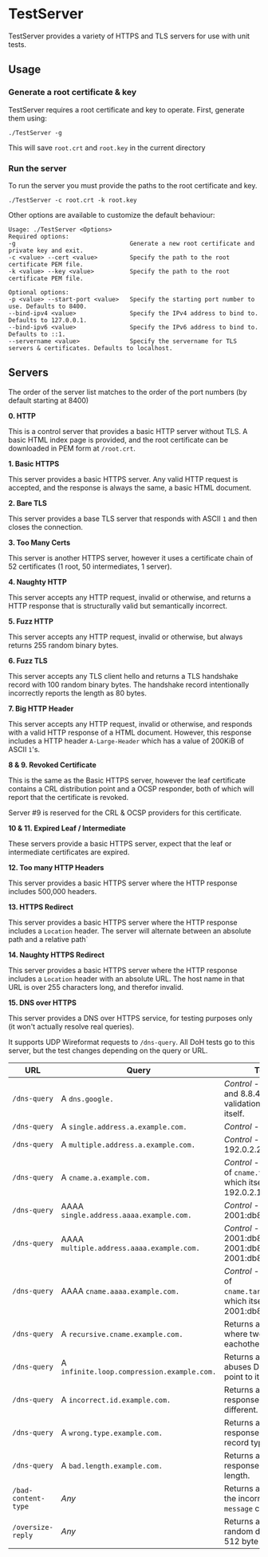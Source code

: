 # TestServer

TestServer provides a variety of HTTPS and TLS servers for use with unit tests.

## Usage

### Generate a root certificate & key

TestServer requires a root certificate and key to operate. First, generate them using:

```
./TestServer -g
```

This will save `root.crt` and `root.key` in the current directory

### Run the server

To run the server you must provide the paths to the root certificate and key.

```
./TestServer -c root.crt -k root.key
```

Other options are available to customize the default behaviour:

```
Usage: ./TestServer <Options>
Required options:
-g                                Generate a new root certificate and private key and exit.
-c <value> --cert <value>         Specify the path to the root certificate PEM file.
-k <value> --key <value>          Specify the path to the root certificate PEM file.

Optional options:
-p <value> --start-port <value>   Specify the starting port number to use. Defaults to 8400.
--bind-ipv4 <value>               Specify the IPv4 address to bind to. Defaults to 127.0.0.1.
--bind-ipv6 <value>               Specify the IPv6 address to bind to. Defaults to ::1.
--servername <value>              Specify the servername for TLS servers & certificates. Defaults to localhost.
```

## Servers

The order of the server list matches to the order of the port numbers (by default starting at 8400)

**0. HTTP**

This is a control server that provides a basic HTTP server without TLS. A basic HTML index page is provided, and the root certificate can be downloaded in PEM form at `/root.crt`.

**1. Basic HTTPS**

This server provides a basic HTTPS server. Any valid HTTP request is accepted, and the response is always the same, a basic HTML document.

**2. Bare TLS**

This server provides a base TLS server that responds with ASCII `1` and then closes the connection.

**3. Too Many Certs**

This server is another HTTPS server, however it uses a certificate chain of 52 certificates (1 root, 50 intermediates, 1 server).

**4. Naughty HTTP**

This server accepts any HTTP request, invalid or otherwise, and returns a HTTP response that is structurally valid but semantically incorrect.

**5. Fuzz HTTP**

This server accepts any HTTP request, invalid or otherwise, but always returns 255 random binary bytes.

**6. Fuzz TLS**

This server accepts any TLS client hello and returns a TLS handshake record with 100 random binary bytes. The handshake record intentionally incorrectly reports the length as 80 bytes.

**7. Big HTTP Header**

This server accepts any HTTP request, invalid or otherwise, and responds with a valid HTTP response of a HTML document. However, this response includes a HTTP header `A-Large-Header` which has a value of 200KiB of ASCII `1`'s.

**8 & 9. Revoked Certificate**

This is the same as the Basic HTTPS server, however the leaf certificate contains a CRL distribution point and a OCSP responder, both of which will report that the certificate is revoked.

Server #9 is reserved for the CRL & OCSP providers for this certificate.

**10 & 11. Expired Leaf / Intermediate**

These servers provide a basic HTTPS server, expect that the leaf or intermediate certificates are expired.

**12. Too many HTTP Headers**

This server provides a basic HTTPS server where the HTTP response includes 500,000 headers.

**13. HTTPS Redirect**

This server provides a basic HTTPS server where the HTTP response includes a `Location` header. The server will alternate between an absolute path and a relative path`

**14. Naughty HTTPS Redirect**

This server provides a basic HTTPS server where the HTTP response includes a `Location` header with an absolute URL. The host name in that URL is over 255 characters long, and therefor invalid.

**15. DNS over HTTPS**

This server provides a DNS over HTTPS service, for testing purposes only (it won't actually resolve real queries).

It supports UDP Wireformat requests to `/dns-query`. All DoH tests go to this server, but the test changes depending on the query or URL.

|URL|Query|Test Description|
|-|-|-|
|`/dns-query`|A `dns.google.`|_Control_ - Resolves to 8.8.8.8 and 8.8.4.4, used to pass validation within TLS Inspector itself.|
|`/dns-query`|A `single.address.a.example.com.`|_Control_ - Resolves to 192.0.2.1.|
|`/dns-query`|A `multiple.address.a.example.com.`|_Control_ - Resolves to 192.0.2.1, 192.0.2.2, and 192.0.2.3.|
|`/dns-query`|A `cname.a.example.com.`|_Control_ - Resolves to a CNAME of `cname.target.a.example.com.`, which itself resolves to 192.0.2.1.|
|`/dns-query`|AAAA `single.address.aaaa.example.com.`|_Control_ - Resolves to 2001:db8::1.|
|`/dns-query`|AAAA `multiple.address.aaaa.example.com.`|_Control_ -  Resolves to 2001:db8::1,  Resolves to 2001:db8::2,  Resolves to 2001:db8::3.|
|`/dns-query`|AAAA `cname.aaaa.example.com.`|_Control_ - Resolves to a CNAME of `cname.target.aaaa.example.com.`, which itself resolves to 2001:db8::1.|
|`/dns-query`|A `recursive.cname.example.com.`|Returns a recursive CNAME loop where two CNAMEs point to eachother.|
|`/dns-query`|A `infinite.loop.compression.example.com.`|Returns a malformed label that abuses DNS compression to point to itself.|
|`/dns-query`|A `incorrect.id.example.com.`|Returns an otherwise valid DNS response but the ID will be different.|
|`/dns-query`|A `wrong.type.example.com.`|Returns an otherwise valid DNS response, but the resource record type will be unknown.|
|`/dns-query`|A `bad.length.example.com.`|Returns a malformed DNS response with a false data length.|
|`/bad-content-type`|_Any_|Returns a HTTP response with the incorrect `application/dna-message` content type.|
|`/oversize-reply`|_Any_|Returns a HTTP response with random data that exceeds the 512 byte limit of DNS messages.|
